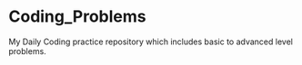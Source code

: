 # Coding_Problems
My Daily Coding practice repository which includes basic to advanced level problems. 
